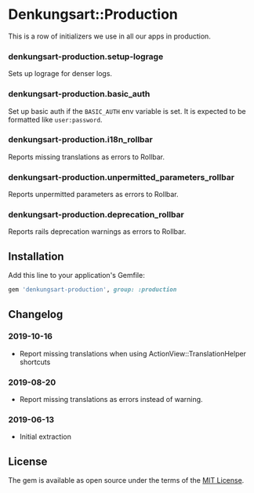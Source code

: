 # Denkungsart::Production

This is a row of initializers we use in all our apps in production.

### denkungsart-production.setup-lograge
Sets up lograge for denser logs.

### denkungsart-production.basic_auth
Set up basic auth if the `BASIC_AUTH` env variable is set. It is expected to be formatted like `user:password`.

### denkungsart-production.i18n_rollbar
Reports missing translations as errors to Rollbar.

### denkungsart-production.unpermitted_parameters_rollbar
Reports unpermitted parameters as errors to Rollbar.

### denkungsart-production.deprecation_rollbar
Reports rails deprecation warnings as errors to Rollbar.


## Installation

Add this line to your application's Gemfile:

```ruby
gem 'denkungsart-production', group: :production
```

## Changelog
### 2019-10-16
* Report missing translations when using ActionView::TranslationHelper shortcuts

### 2019-08-20
* Report missing translations as errors instead of warning.

### 2019-06-13
* Initial extraction

## License

The gem is available as open source under the terms of the [MIT License](https://opensource.org/licenses/MIT).
